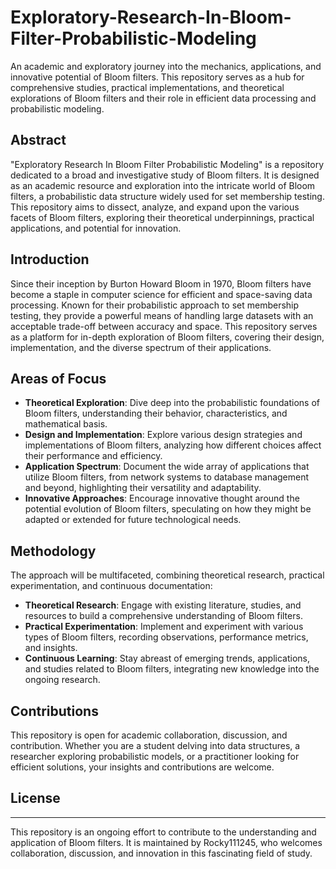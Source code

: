 # Exploratory-Research-In-Bloom-Filter-Probabilistic-Modeling

An academic and exploratory journey into the mechanics, applications, and innovative potential of Bloom filters. This repository serves as a hub for comprehensive studies, practical implementations, and theoretical explorations of Bloom filters and their role in efficient data processing and probabilistic modeling.

## Abstract

"Exploratory Research In Bloom Filter Probabilistic Modeling" is a repository dedicated to a broad and investigative study of Bloom filters. It is designed as an academic resource and exploration into the intricate world of Bloom filters, a probabilistic data structure widely used for set membership testing. This repository aims to dissect, analyze, and expand upon the various facets of Bloom filters, exploring their theoretical underpinnings, practical applications, and potential for innovation.

## Introduction

Since their inception by Burton Howard Bloom in 1970, Bloom filters have become a staple in computer science for efficient and space-saving data processing. Known for their probabilistic approach to set membership testing, they provide a powerful means of handling large datasets with an acceptable trade-off between accuracy and space. This repository serves as a platform for in-depth exploration of Bloom filters, covering their design, implementation, and the diverse spectrum of their applications.

## Areas of Focus

- **Theoretical Exploration**: Dive deep into the probabilistic foundations of Bloom filters, understanding their behavior, characteristics, and mathematical basis.
- **Design and Implementation**: Explore various design strategies and implementations of Bloom filters, analyzing how different choices affect their performance and efficiency.
- **Application Spectrum**: Document the wide array of applications that utilize Bloom filters, from network systems to database management and beyond, highlighting their versatility and adaptability.
- **Innovative Approaches**: Encourage innovative thought around the potential evolution of Bloom filters, speculating on how they might be adapted or extended for future technological needs.

## Methodology

The approach will be multifaceted, combining theoretical research, practical experimentation, and continuous documentation:

- **Theoretical Research**: Engage with existing literature, studies, and resources to build a comprehensive understanding of Bloom filters.
- **Practical Experimentation**: Implement and experiment with various types of Bloom filters, recording observations, performance metrics, and insights.
- **Continuous Learning**: Stay abreast of emerging trends, applications, and studies related to Bloom filters, integrating new knowledge into the ongoing research.

## Contributions

This repository is open for academic collaboration, discussion, and contribution. Whether you are a student delving into data structures, a researcher exploring probabilistic models, or a practitioner looking for efficient solutions, your insights and contributions are welcome.

## License


---

This repository is an ongoing effort to contribute to the understanding and application of Bloom filters. It is maintained by Rocky111245, who welcomes collaboration, discussion, and innovation in this fascinating field of study.
